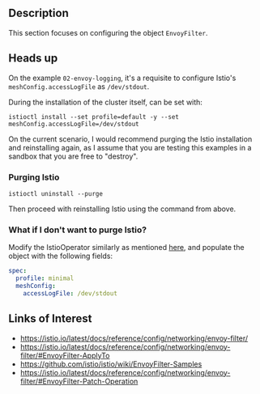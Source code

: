 
## Description

This section focuses on configuring the object `EnvoyFilter`.


## Heads up

On the example `02-envoy-logging`, it's a requisite to configure Istio's `meshConfig.accessLogFile` as `/dev/stdout`.

During the installation of the cluster itself, can be set with:

```shell
istioctl install --set profile=default -y --set meshConfig.accessLogFile=/dev/stdout
```

On the current scenario, I would recommend purging the Istio installation and reinstalling again, as I assume that you
are testing this examples in a sandbox that you are free to "destroy".

### Purging Istio

```shell
istioctl uninstall --purge
```

Then proceed with reinstalling Istio using the command from above.

### What if I don't want to purge Istio?

Modify the IstioOperator similarly as mentioned [here](https://istio.io/latest/docs/tasks/traffic-management/egress/egress-control/#change-to-the-blocking-by-default-policy), and populate the object with the following fields: 

```yaml
spec:
  profile: minimal
  meshConfig:
    accessLogFile: /dev/stdout
```


## Links of Interest

- https://istio.io/latest/docs/reference/config/networking/envoy-filter/
- https://istio.io/latest/docs/reference/config/networking/envoy-filter/#EnvoyFilter-ApplyTo
- https://github.com/istio/istio/wiki/EnvoyFilter-Samples
- https://istio.io/latest/docs/reference/config/networking/envoy-filter/#EnvoyFilter-Patch-Operation
